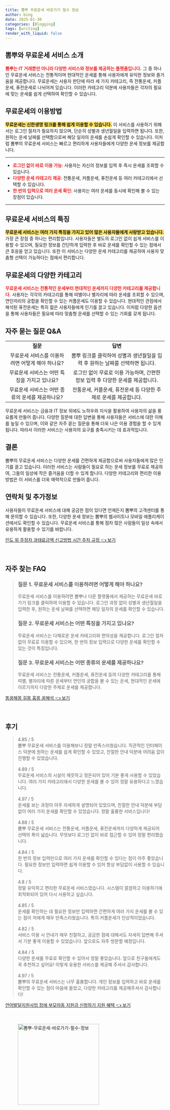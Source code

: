 ```yaml
---
title: 뽐뿌 무료운세 바로가기 필수 정보
author: bing
date: 2025-01-30
categories: [Blogging]
tags: [writing]
render_with_liquid: false
---
```



<h2 id='뽐뿌와 무료운세 서비스 소개'>뽐뿌와 무료운세 서비스 소개</h2>

<p><b><span style="color: #ee2323;">뽐뿌는 IT 거래뿐만 아니라 다양한 서비스와 정보를 제공하는 플랫폼입니다.</span></b> 그 중 하나인 무료운세 서비스는 전통적이며 현대적인 운세를 통해 사용자에게 유익한 정보와 즐거움을 제공합니다. 무료운세는 사용자 판단에 따라 세 가지 카테고리, 즉 전통운세, 커플운세, 퓨전운세로 나뉘어져 있습니다. 이러한 카테고리 덕분에 사용자들은 각자의 필요에 맞는 운세를 쉽게 선택하여 확인할 수 있습니다.</p>

<h2 id='무료운세의 이용방법'>무료운세의 이용방법</h2>

<p><b><span style="background-color: #ffe066;">무료운세는 신한생명 링크를 통해 쉽게 이용할 수 있습니다.</span></b> 이 서비스를 사용하기 위해서는 로그인 절차가 필요하지 않으며, 단순히 성별과 생년월일을 입력하면 됩니다. 또한, 원하는 운세 날짜를 선택함으로써 해당 일자의 운세를 손쉽게 확인할 수 있습니다. 이처럼 뽐뿌의 무료운세 서비스는 빠르고 편리하게 사용자들에게 다양한 운세 정보를 제공합니다.</p>

<hr />

<ul>
    <li><b><span style="color: #ee2323;">로그인 없이 바로 이용 가능</span></b>: 사용자는 자신의 정보를 입력 후 즉시 운세를 조회할 수 있습니다.</li>
    <li><b><span style="color: #ee2323;">다양한 운세 카테고리 제공</span></b>: 전통운세, 커플운세, 퓨전운세 등 여러 카테고리에서 선택할 수 있습니다.</li>
    <li><b><span style="color: #ee2323;">한 번의 입력으로 여러 운세 확인</span></b>: 사용자는 여러 운세를 동시에 확인해 볼 수 있는 장점이 있습니다.</li>
</ul>

<hr />

<h2 id='무료운세 서비스의 특징'>무료운세 서비스의 특징</h2>

<p><b><span style="background-color: #ffe066;">무료운세 서비스는 여러 가지 특징을 가지고 있어 많은 사용자들에게 사랑받고 있습니다.</span></b> 가장 큰 장점 중 하나는 편리함입니다. 사용자들은 별도의 로그인 없이 쉽게 서비스를 이용할 수 있으며, 필요한 정보를 간단하게 입력한 후 바로 운세를 확인할 수 있는 점에서 큰 호응을 얻고 있습니다. 또한 이 서비스는 다양한 운세 카테고리를 제공하여 사용자 맞춤형 선택이 가능하다는 점에서 편리합니다.</p>

<h2 id='무료운세의 다양한 카테고리'>무료운세의 다양한 카테고리</h2>

<p><b><span style="color: #ee2323;">무료운세 서비스는 전통적인 운세부터 현대적인 운세까지 다양한 카테고리를 제공합니다.</span></b> 사용자는 각각의 카테고리를 통해 띠별이나 별자리에 따라 운세를 조회할 수 있으며, 연인끼리의 궁합을 확인할 수 있는 커플운세도 이용할 수 있습니다. 현대적인 관점에서 해석된 퓨전운세는 특히 젊은 사용자들에게 인기를 끌고 있습니다. 이처럼 다양한 옵션을 통해 사용자들은 필요에 따라 맞춤형 운세를 선택할 수 있는 기회를 갖게 됩니다.</p>

<h2 id='자주 묻는 질문 Q&A'>자주 묻는 질문 Q&A</h2>

<table>
    <tr>
        <td style="text-align: center; height: 17px;"><b>질문</b></td>
        <td style="text-align: center; height: 17px;"><b>답변</b></td>
    </tr>
    <tr>
        <td style="text-align: center; height: 17px;">무료운세 서비스를 이용하려면 어떻게 해야 하나요?</td>
        <td style="text-align: center; height: 17px;">뽐뿌 링크를 클릭하여 성별과 생년월일을 입력 후 원하는 날짜를 선택하면 됩니다.</td>
    </tr>
    <tr>
        <td style="text-align: center; height: 17px;">무료운세 서비스는 어떤 특징을 가지고 있나요?</td>
        <td style="text-align: center; height: 17px;">로그인 없이 무료로 이용 가능하며, 간편한 정보 입력 후 다양한 운세를 제공합니다.</td>
    </tr>
    <tr>
        <td style="text-align: center; height: 17px;">무료운세 서비스는 어떤 종류의 운세를 제공하나요?</td>
        <td style="text-align: center; height: 17px;">전통운세, 커플운세, 퓨전운세 등 다양한 주제로 운세를 제공합니다.</td>
    </tr>
</table>

<p>무료운세 서비스는 금융과 IT 정보 외에도 노하우와 지식을 활용하여 사용자의 삶을 풍요롭게 만들어 줍니다. 다양한 질문에 대한 답변을 통해 사용자들은 서비스에 대한 이해를 높일 수 있으며, 이와 같은 자주 묻는 질문을 통해 더욱 나은 이용 경험을 할 수 있게 됩니다. 따라서 이러한 서비스는 사용자의 요구를 충족시키는 데 효과적입니다.</p>

<h2 id='결론'>결론</h2>

<p>뽐뿌의 무료운세 서비스는 다양한 운세를 간편하게 제공함으로써 사용자들에게 많은 인기를 끌고 있습니다. 이러한 서비스는 사람들이 필요로 하는 운세 정보를 무료로 제공하여, 그들의 일상에 작은 즐거움을 더할 수 있게 합니다. 다양한 카테고리와 편리한 이용 방법은 이 서비스를 더욱 매력적으로 만들어 줍니다.</p>

<h2 id='연락처 및 추가정보'>연락처 및 추가정보</h2>

<p>사용자들이 무료운세 서비스에 대해 궁금한 점이 있다면 언제든지 뽐뿌의 고객센터를 통해 문의할 수 있습니다. 또한, 다양한 운세 정보는 뽐뿌의 웹사이트나 모바일 애플리케이션에서도 확인할 수 있습니다. 무료운세 서비스를 통해 점차 많은 사람들이 일상 속에서 유용하게 활용할 수 있기를 바랍니다.</p>


<p><a class="click-button" title="인도 위 주정차 과태료금액 신고방법 시간 주차 규정" href="https://24nara.github.io/posts/%EC%9D%B8%EB%8F%84-%EC%9C%84-%EC%A3%BC%EC%A0%95%EC%B0%A8-%EA%B3%BC%ED%83%9C%EB%A3%8C%EA%B8%88%EC%95%A1-%EC%8B%A0%EA%B3%A0%EB%B0%A9%EB%B2%95-%EC%8B%9C%EA%B0%84-%EC%A3%BC%EC%B0%A8-%EA%B7%9C%EC%A0%95/" rel="dofollow">인도 위 주정차 과태료금액 신고방법 시간 주차 규정 👈 보기</a></p><br>
<h2 id='자주_찾는_FAQ'>자주 찾는 FAQ</h2>
<div itemscope="" itemtype="https://schema.org/FAQPage"> 
<blockquote> 
<div itemscope="" itemprop="mainEntity" itemtype="https://schema.org/Question"> 
<h3 itemprop="name">질문 1. 무료운세 서비스를 이용하려면 어떻게 해야 하나요?</h3> 
<div itemscope="" itemprop="acceptedAnswer" itemtype="https://schema.org/Answer"> 
<span itemprop="text"> 
<p>무료운세 서비스를 이용하려면 뽐뿌나 다른 플랫폼에서 제공하는 무료운세 바로가기 링크를 클릭하여 이용할 수 있습니다. 로그인 과정 없이 성별과 생년월일을 입력한 후, 원하는 운세 날짜를 선택하면 해당 일자의 운세를 확인할 수 있습니다.</p> 
</span> 
</div> 
</div> 

<div itemscope="" itemprop="mainEntity" itemtype="https://schema.org/Question"> 
<h3 itemprop="name">질문 2. 무료운세 서비스는 어떤 특징을 가지고 있나요?</h3> 
<div itemscope="" itemprop="acceptedAnswer" itemtype="https://schema.org/Answer"> 
<span itemprop="text"> 
<p>무료운세 서비스는 다채로운 운세 카테고리와 편의성을 제공합니다. 로그인 절차 없이 무료로 이용할 수 있으며, 한 번의 정보 입력으로 다양한 운세를 확인할 수 있는 것이 특징입니다.</p> 
</span> 
</div> 
</div> 

<div itemscope="" itemprop="mainEntity" itemtype="https://schema.org/Question"> 
<h3 itemprop="name">질문 3. 무료운세 서비스는 어떤 종류의 운세를 제공하나요?</h3> 
<div itemscope="" itemprop="acceptedAnswer" itemtype="https://schema.org/Answer"> 
<span itemprop="text"> 
<p>무료운세 서비스는 전통운세, 커플운세, 퓨전운세 등의 다양한 카테고리를 통해 띠별, 별자리에 따른 운세부터 연인의 궁합을 볼 수 있는 운세, 현대적인 운세에 이르기까지 다양한 주제로 운세를 제공합니다.</p> 
</span> 
</div> 
</div> 
</blockquote> 
</div>
<p><a class="click-button" title="똥꿈해몽 길몽 흉몽 꿈해석" href="https://24nara.github.io/posts/%EB%98%A5%EA%BF%88%ED%95%B4%EB%AA%BD-%EA%B8%B8%EB%AA%BD-%ED%9D%89%EB%AA%BD-%EA%BF%88%ED%95%B4%EC%84%9D/" rel="dofollow">똥꿈해몽 길몽 흉몽 꿈해석 👈 보기</a></p><br>
<h2 id='후기'>후기</h2>
<div itemscope itemtype="https://schema.org/Product">
  <blockquote>
  <div itemprop="review" itemscope itemtype="https://schema.org/Review">
      <div itemprop="reviewRating" itemscope itemtype="https://schema.org/Rating"> <span itemprop="ratingValue">4.85</span> / <span itemprop="bestRating">5</span> </div>
      <span itemprop="reviewBody">뽐뿌 무료운세 서비스를 이용해보니 정말 만족스러웠습니다. 직관적인 인터페이스 덕분에 원하는 운세를 쉽게 확인할 수 있었고, 친절한 안내 덕분에 어려움 없이 진행할 수 있었습니다.</span>
  </div>
  <br>
  <div itemprop="review" itemscope itemtype="https://schema.org/Review">
      <div itemprop="reviewRating" itemscope itemtype="https://schema.org/Rating"> <span itemprop="ratingValue">4.89</span> / <span itemprop="bestRating">5</span> </div>
      <span itemprop="reviewBody">무료운세 서비스의 시설이 깨끗하고 정돈되어 있어 기분 좋게 사용할 수 있었습니다. 여러 가지 카테고리에서 다양한 운세를 볼 수 있어 정말 유용하다고 느꼈습니다.</span>
  </div>
  <br>
  <div itemprop="review" itemscope itemtype="https://schema.org/Review">
      <div itemprop="reviewRating" itemscope itemtype="https://schema.org/Rating"> <span itemprop="ratingValue">4.97</span> / <span itemprop="bestRating">5</span> </div>
      <span itemprop="reviewBody">운세를 보는 과정이 아주 자세하게 설명되어 있었으며, 친절한 안내 덕분에 부담 없이 여러 가지 운세를 확인할 수 있었습니다. 정말 훌륭한 서비스입니다!</span>
  </div>
  <br>
  <div itemprop="review" itemscope itemtype="https://schema.org/Review">
      <div itemprop="reviewRating" itemscope itemtype="https://schema.org/Rating"> <span itemprop="ratingValue">4.88</span> / <span itemprop="bestRating">5</span> </div>
      <span itemprop="reviewBody">뽐뿌 무료운세 서비스는 전통운세, 커플운세, 퓨전운세까지 다양하게 제공되어 선택의 폭이 넓습니다. 무엇보다 로그인 없이 바로 접근할 수 있어 정말 편리했습니다.</span>
  </div>
  <br>
  <div itemprop="review" itemscope itemtype="https://schema.org/Review">
      <div itemprop="reviewRating" itemscope itemtype="https://schema.org/Rating"> <span itemprop="ratingValue">4.84</span> / <span itemprop="bestRating">5</span> </div>
      <span itemprop="reviewBody">한 번의 정보 입력만으로 여러 가지 운세를 확인할 수 있다는 점이 아주 좋았습니다. 필요한 정보만 입력하면 쉽게 이용할 수 있어 항상 부담없이 사용할 수 있습니다.</span>
  </div>
  <br>
  <div itemprop="review" itemscope itemtype="https://schema.org/Review">
      <div itemprop="reviewRating" itemscope itemtype="https://schema.org/Rating"> <span itemprop="ratingValue">4.8</span> / <span itemprop="bestRating">5</span> </div>
      <span itemprop="reviewBody">정말 유익하고 편리한 무료운세 서비스였습니다. 시스템이 깔끔하고 이용하기에 최적화되어 있어 다시 사용하고 싶습니다.</span>
  </div>
  <br>
  <div itemprop="review" itemscope itemtype="https://schema.org/Review">
      <div itemprop="reviewRating" itemscope itemtype="https://schema.org/Rating"> <span itemprop="ratingValue">4.85</span> / <span itemprop="bestRating">5</span> </div>
      <span itemprop="reviewBody">운세를 확인하는 데 필요한 정보만 입력하면 간편하게 여러 가지 운세를 볼 수 있는 점이 저에게 매우 만족스러웠습니다. 특히 커플운세가 인상적이었습니다.</span>
  </div>
  <br>
  <div itemprop="review" itemscope itemtype="https://schema.org/Review">
      <div itemprop="reviewRating" itemscope itemtype="https://schema.org/Rating"> <span itemprop="ratingValue">4.82</span> / <span itemprop="bestRating">5</span> </div>
      <span itemprop="reviewBody">서비스 이용 시 안내가 매우 친절하고, 궁금한 점에 대해서도 자세히 답변해 주셔서 기분 좋게 이용할 수 있었습니다. 앞으로도 자주 방문할 예정입니다.</span>
  </div>
  <br>
  <div itemprop="review" itemscope itemtype="https://schema.org/Review">
      <div itemprop="reviewRating" itemscope itemtype="https://schema.org/Rating"> <span itemprop="ratingValue">4.84</span> / <span itemprop="bestRating">5</span> </div>
      <span itemprop="reviewBody">다양한 운세를 무료로 확인할 수 있어서 정말 좋았습니다. 앞으로 친구들에게도 꼭 추천하고 싶어요! 이렇게 유용한 서비스를 제공해 주셔서 감사합니다.</span>
  </div>
  <br>
  <div itemprop="review" itemscope itemtype="https://schema.org/Review">
      <div itemprop="reviewRating" itemscope itemtype="https://schema.org/Rating"> <span itemprop="ratingValue">4.97</span> / <span itemprop="bestRating">5</span> </div>
      <span itemprop="reviewBody">뽐뿌의 무료운세 서비스는 너무 훌륭합니다. 개인 정보를 입력하고 바로 운세를 확인할 수 있는 점이 마음에 들었고, 다양한 카테고리를 제공해주셔서 감사합니다!</span>
  </div>
  </blockquote>
</div>
<p><a class="click-button" title="언어발달지원사업 장애 부모아동 지원금 신청하기 지원 혜택" href="https://24nara.github.io/posts/%EC%96%B8%EC%96%B4%EB%B0%9C%EB%8B%AC%EC%A7%80%EC%9B%90%EC%82%AC%EC%97%85-%EC%9E%A5%EC%95%A0-%EB%B6%80%EB%AA%A8%EC%95%84%EB%8F%99-%EC%A7%80%EC%9B%90%EA%B8%88-%EC%8B%A0%EC%B2%AD%ED%95%98%EA%B8%B0-%EC%A7%80%EC%9B%90-%ED%98%9C%ED%83%9D/" rel="dofollow">언어발달지원사업 장애 부모아동 지원금 신청하기 지원 혜택 👈 보기</a></p><br>
<figure class="image"><img src="https://24nara.github.io/assets/img/thumbnail/뽐뿌-무료운세-바로가기-필수-정보.webp" alt="뽐뿌-무료운세-바로가기-필수-정보" width="256" height="256"></figure>